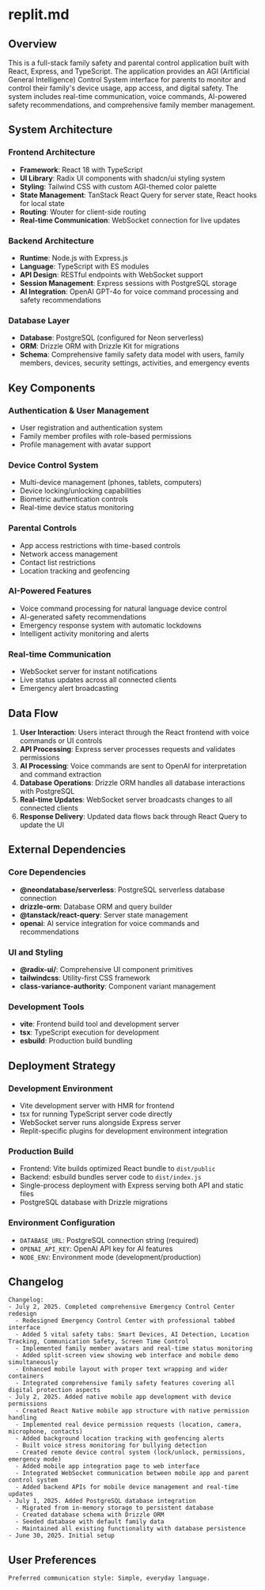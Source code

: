 # replit.md

## Overview

This is a full-stack family safety and parental control application built with React, Express, and TypeScript. The application provides an AGI (Artificial General Intelligence) Control System interface for parents to monitor and control their family's device usage, app access, and digital safety. The system includes real-time communication, voice commands, AI-powered safety recommendations, and comprehensive family member management.

## System Architecture

### Frontend Architecture
- **Framework**: React 18 with TypeScript
- **UI Library**: Radix UI components with shadcn/ui styling system
- **Styling**: Tailwind CSS with custom AGI-themed color palette
- **State Management**: TanStack React Query for server state, React hooks for local state
- **Routing**: Wouter for client-side routing
- **Real-time Communication**: WebSocket connection for live updates

### Backend Architecture
- **Runtime**: Node.js with Express.js
- **Language**: TypeScript with ES modules
- **API Design**: RESTful endpoints with WebSocket support
- **Session Management**: Express sessions with PostgreSQL storage
- **AI Integration**: OpenAI GPT-4o for voice command processing and safety recommendations

### Database Layer
- **Database**: PostgreSQL (configured for Neon serverless)
- **ORM**: Drizzle ORM with Drizzle Kit for migrations
- **Schema**: Comprehensive family safety data model with users, family members, devices, security settings, activities, and emergency events

## Key Components

### Authentication & User Management
- User registration and authentication system
- Family member profiles with role-based permissions
- Profile management with avatar support

### Device Control System
- Multi-device management (phones, tablets, computers)
- Device locking/unlocking capabilities
- Biometric authentication controls
- Real-time device status monitoring

### Parental Controls
- App access restrictions with time-based controls
- Network access management
- Contact list restrictions
- Location tracking and geofencing

### AI-Powered Features
- Voice command processing for natural language device control
- AI-generated safety recommendations
- Emergency response system with automatic lockdowns
- Intelligent activity monitoring and alerts

### Real-time Communication
- WebSocket server for instant notifications
- Live status updates across all connected clients
- Emergency alert broadcasting

## Data Flow

1. **User Interaction**: Users interact through the React frontend with voice commands or UI controls
2. **API Processing**: Express server processes requests and validates permissions
3. **AI Processing**: Voice commands are sent to OpenAI for interpretation and command extraction
4. **Database Operations**: Drizzle ORM handles all database interactions with PostgreSQL
5. **Real-time Updates**: WebSocket server broadcasts changes to all connected clients
6. **Response Delivery**: Updated data flows back through React Query to update the UI

## External Dependencies

### Core Dependencies
- **@neondatabase/serverless**: PostgreSQL serverless database connection
- **drizzle-orm**: Database ORM and query builder
- **@tanstack/react-query**: Server state management
- **openai**: AI service integration for voice commands and recommendations

### UI and Styling
- **@radix-ui/**: Comprehensive UI component primitives
- **tailwindcss**: Utility-first CSS framework
- **class-variance-authority**: Component variant management

### Development Tools
- **vite**: Frontend build tool and development server
- **tsx**: TypeScript execution for development
- **esbuild**: Production build bundling

## Deployment Strategy

### Development Environment
- Vite development server with HMR for frontend
- tsx for running TypeScript server code directly
- WebSocket server runs alongside Express server
- Replit-specific plugins for development environment integration

### Production Build
- Frontend: Vite builds optimized React bundle to `dist/public`
- Backend: esbuild bundles server code to `dist/index.js`
- Single-process deployment with Express serving both API and static files
- PostgreSQL database with Drizzle migrations

### Environment Configuration
- `DATABASE_URL`: PostgreSQL connection string (required)
- `OPENAI_API_KEY`: OpenAI API key for AI features
- `NODE_ENV`: Environment mode (development/production)

## Changelog

```
Changelog:
- July 2, 2025. Completed comprehensive Emergency Control Center redesign
  - Redesigned Emergency Control Center with professional tabbed interface
  - Added 5 vital safety tabs: Smart Devices, AI Detection, Location Tracking, Communication Safety, Screen Time Control
  - Implemented family member avatars and real-time status monitoring
  - Added split-screen view showing web interface and mobile demo simultaneously
  - Enhanced mobile layout with proper text wrapping and wider containers
  - Integrated comprehensive family safety features covering all digital protection aspects
- July 2, 2025. Added native mobile app development with device permissions
  - Created React Native mobile app structure with native permission handling
  - Implemented real device permission requests (location, camera, microphone, contacts)
  - Added background location tracking with geofencing alerts
  - Built voice stress monitoring for bullying detection
  - Created remote device control system (lock/unlock, permissions, emergency mode)
  - Added mobile app integration page to web interface
  - Integrated WebSocket communication between mobile app and parent control system
  - Added backend APIs for mobile device management and real-time updates
- July 1, 2025. Added PostgreSQL database integration
  - Migrated from in-memory storage to persistent database
  - Created database schema with Drizzle ORM
  - Seeded database with default family data
  - Maintained all existing functionality with database persistence
- June 30, 2025. Initial setup
```

## User Preferences

```
Preferred communication style: Simple, everyday language.
```